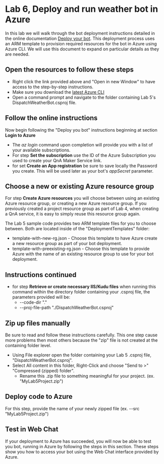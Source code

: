# Lab 6, Deploy and run weather bot in Azure

In this lab we will walk through the bot deployment instructions detailed in the online documentation [Deploy your bot](https://docs.microsoft.com/azure/bot-service/bot-builder-deploy-az-cli?view=azure-bot-service-4.0&tabs=newrg). This deployment process uses an ARM template to provision required resources for the bot in Azure using Azure CLI. We will use this document to expand on particular details as they are needed.

## Open the resources to follow these steps
* Right click the link provided above and "Open in new Window" to have access to the step-by-step instructions.
* Make sure you download the [latest Azure CLI](https://docs.microsoft.com/en-us/cli/azure/?view=azure-cli-latest)
* Open a command prompt and navigate to the folder containing Lab 5's DispatchWeatherBot.csproj file.
 
## Follow the online instructions
Now begin following the "Deploy you bot" instructions beginning at section **Login to Azure**
* The _az login_ command upon completion will provide you with a list of your available subscriptions.
* For step **Set the subscription** use the ID of the Azure Subscription you used to create your QnA Maker Service link.
* for set **Create an App registration** be sure to save locally the Password you create. This will be used later as your bot's _appSecret_ parameter.

## Choose a new or existing Azure resource group
For step **Create Azure resources** you will choose between using an existing Azure resource group, or creating a new Azure resource group. If you previously created a project resource group as part of Lab 4, when creating a QnA service, it is easy to simply reuse this resource group again. 

The Lab 5 sample code provides two ARM template files for you to choose between. Both are located inside of the "DeploymentTemplates" folder:
* template-with-new-rg.json - Choose this template to have Azure create a new resource group as part of your bot deployment.
* template-with-preexisting-rg.json - Choose this template to provide Azure with the name of an existing resource group to use for your bot deployment.

## Instructions continued
* for step **Retrieve or create necessary IIS/Kudu files** when running this command within the directory folder containing your .csproj file, the parameters provided will be:
  - --code-dir "."
  - --proj-file-path "./DispatchWeatherBot.csproj"
  
## Zip up files manually
Be sure to read and follow these instructions carefully. This one step cause more problems then most others because the "zip" file is not created at the containing folder level.
* Using File explorer open the folder containing your Lab 5 .csproj file, "DispatchWeatherBot.csproj".
* Select All content in this folder, Right-Click and choose "Send to >"  "Compressed (zipped) folder".
  - Rename this .zip file to something meaningful for your project. (ex. "MyLab5Project.zip")

## Deploy code to Azure
For this step, provide the name of your newly zipped file (ex. --src "MyLab5Project.zip")

## Test in Web Chat
If your deployment to Azure has succeeded, you will now be able to test you bot, running in Azure by following the steps in this section. These steps show you how to access your bot using the Web Chat interface provided by Azure.
